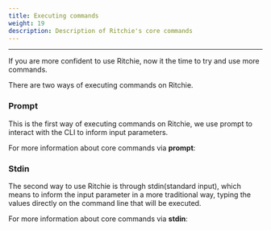 ```yaml
---
title: Executing commands
weight: 19
description: Description of Ritchie's core commands
---
```


---

If you are more confident to use Ritchie, now it the time to try and use more commands.

There are two ways of executing commands on Ritchie. 

### Prompt 

This is the first way of executing commands on Ritchie, we use prompt to interact with the CLI to inform input parameters.

For more information about core commands via **prompt**:



### Stdin

The second way to use Ritchie is through stdin\(standard input\), which means to inform the input parameter in a more traditional way, typing the values directly on the command line that will be executed. 

For more information about core commands via **stdin**:

